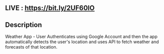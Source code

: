 ## LIVE : https://bit.ly/2UF60lO

## Description
Weather App - User Authenticates using Google Account and then the app automatically detects the user's location and uses API to fetch weather and forecasts of that location.
